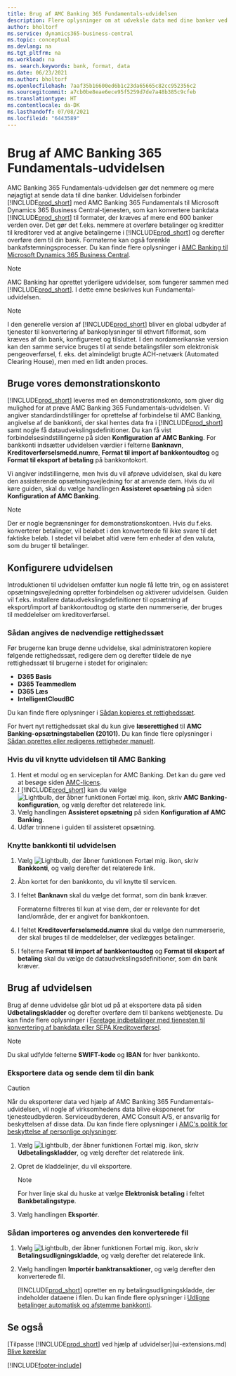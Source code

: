 ```yaml
---
title: Brug af AMC Banking 365 Fundamentals-udvidelsen
description: Flere oplysninger om at udveksle data med dine banker ved at konvertere dataene til det format, de skal bruge.
author: bholtorf
ms.service: dynamics365-business-central
ms.topic: conceptual
ms.devlang: na
ms.tgt_pltfrm: na
ms.workload: na
ms. search.keywords: bank, format, data
ms.date: 06/23/2021
ms.author: bholtorf
ms.openlocfilehash: 7aaf35b16600ed6b1c23da65665c82cc952356c2
ms.sourcegitcommit: a7cb0be8eae6ece95f5259d7de7a48b385c9cfeb
ms.translationtype: HT
ms.contentlocale: da-DK
ms.lasthandoff: 07/08/2021
ms.locfileid: "6443589"
---
```

# <a name="using-the-amc-banking-365-fundamentals-extension"></a>Brug af AMC Banking 365 Fundamentals-udvidelsen
AMC Banking 365 Fundamentals-udvidelsen gør det nemmere og mere nøjagtigt at sende data til dine banker. Udvidelsen forbinder [!INCLUDE[prod_short](includes/prod_short.md)] med AMC Banking 365 Fundamentals til Microsoft Dynamics 365 Business Central-tjenesten, som kan konvertere bankdata [!INCLUDE[prod_short](includes/prod_short.md)] til formater, der kræves af mere end 600 banker verden over. Det gør det f.eks. nemmere at overføre betalinger og kreditter til kreditorer ved at angive betalingerne i [!INCLUDE[prod_short](includes/prod_short.md)] og derefter overføre dem til din bank. Formaterne kan også forenkle bankafstemningsprocesser. Du kan finde flere oplysninger i [AMC Banking til Microsoft Dynamics 365 Business Central](https://www.amcbanking.com/bc-fundamentals/).

> [!Note]
> AMC Banking har oprettet yderligere udvidelser, som fungerer sammen med [!INCLUDE[prod_short](includes/prod_short.md)]. I dette emne beskrives kun Fundamental-udvidelsen.

> [!NOTE]
> I den generelle version af [!INCLUDE[prod_short](includes/prod_short.md)] bliver en global udbyder af tjenester til konvertering af bankoplysninger til ethvert filformat, som kræves af din bank, konfigureret og tilsluttet. I den nordamerikanske version kan den samme service bruges til at sende betalingsfiler som elektronisk pengeoverførsel, f. eks. det almindeligt brugte ACH-netværk (Automated Clearing House), men med en lidt anden proces.

## <a name="using-our-demonstration-account"></a>Bruge vores demonstrationskonto
[!INCLUDE[prod_short](includes/prod_short.md)] leveres med en demonstrationskonto, som giver dig mulighed for at prøve AMC Banking 365 Fundamentals-udvidelsen. Vi angiver standardindstillinger for oprettelse af forbindelse til AMC Banking, angivelse af de bankkonti, der skal hentes data fra i [!INCLUDE[prod_short](includes/prod_short.md)] samt nogle få dataudvekslingsdefinitioner. Du kan få vist forbindelsesindstillingerne på siden **Konfiguration af AMC Banking**. For bankkonti indsætter udvidelsen værdier i felterne **Banknavn**, **Kreditoverførselsmedd.numre**, **Format til import af bankkontoudtog** og **Format til eksport af betaling** på bankkontokort.

Vi angiver indstillingerne, men hvis du vil afprøve udvidelsen, skal du køre den assisterende opsætningsvejledning for at anvende dem. Hvis du vil køre guiden, skal du vælge handlingen **Assisteret opsætning** på siden **Konfiguration af AMC Banking**.

> [!Note]
> Der er nogle begrænsninger for demonstrationskontoen. Hvis du f.eks. konverterer betalinger, vil beløbet i den konverterede fil ikke svare til det faktiske beløb. I stedet vil beløbet altid være fem enheder af den valuta, som du bruger til betalinger.  

## <a name="setting-up-the-extension"></a>Konfigurere udvidelsen
Introduktionen til udvidelsen omfatter kun nogle få lette trin, og en assisteret opsætningsvejledning opretter forbindelsen og aktiverer udvidelsen. Guiden vil f.eks. installere dataudvekslingsdefinitioner til opsætning af eksport/import af bankkontoudtog og starte den nummerserie, der bruges til meddelelser om kreditoverførsel.  

### <a name="to-set-up-the-required-permission-sets"></a>Sådan angives de nødvendige rettighedssæt
Før brugerne kan bruge denne udvidelse, skal administratoren kopiere følgende rettighedssæt, redigere dem og derefter tildele de nye rettighedssæt til brugerne i stedet for originalen:

* **D365 Basis**
* **D365 Teammedlem**
* **D365 Læs**
* **IntelligentCloudBC**

Du kan finde flere oplysninger i [Sådan kopieres et rettighedssæt](ui-define-granular-permissions.md#to-copy-a-permission-set).

For hvert nyt rettighedssæt skal du kun give **læserettighed** til **AMC Banking-opsætningstabellen (20101).** Du kan finde flere oplysninger i [Sådan oprettes eller redigeres rettigheder manuelt](ui-define-granular-permissions.md#to-create-or-modify-permissions-manually).

### <a name="to-connect-the-extension-to-amc-banking"></a>Hvis du vil knytte udvidelsen til AMC Banking
1. Hent et modul og en serviceplan for AMC Banking. Det kan du gøre ved at besøge siden [AMC-licens](https://license.amcbanking.com/register).
2. I [!INCLUDE[prod_short](includes/prod_short.md)] kan du vælge ![Lightbulb, der åbner funktionen Fortæl mig.](media/ui-search/search_small.png "Fortæl mig, hvad du vil foretage dig") ikon, skriv **AMC Banking-konfiguration**, og vælg derefter det relaterede link.  
3. Vælg handlingen **Assisteret opsætning** på siden **Konfiguration af AMC Banking**.
4. Udfør trinnene i guiden til assisteret opsætning.

### <a name="to-connect-bank-accounts-to-the-extension"></a>Knytte bankkonti til udvidelsen
1. Vælg ![Lightbulb, der åbner funktionen Fortæl mig.](media/ui-search/search_small.png "Fortæl mig, hvad du vil foretage dig") ikon, skriv **Bankkonti**, og vælg derefter det relaterede link.
2. Åbn kortet for den bankkonto, du vil knytte til servicen.
3. I feltet **Banknavn** skal du vælge det format, som din bank kræver.  

   Formaterne filtreres til kun at vise dem, der er relevante for det land/område, der er angivet for bankkontoen.
4. I feltet **Kreditoverførselsmedd.numre** skal du vælge den nummerserie, der skal bruges til de meddelelser, der vedlægges betalinger.
5. I felterne **Format til import af bankkontoudtog** og **Format til eksport af betaling** skal du vælge de dataudvekslingsdefinitioner, som din bank kræver.

## <a name="using-the-extension"></a>Brug af udvidelsen
Brug af denne udvidelse går blot ud på at eksportere data på siden **Udbetalingskladder** og derefter overføre dem til bankens webtjeneste. Du kan finde flere oplysninger i [Foretage indbetalinger med tjenesten til konvertering af bankdata eller SEPA Kreditoverførsel](finance-make-payments-with-bank-data-conversion-service-or-sepa-credit-transfer.md).

> [!Note]
> Du skal udfylde felterne **SWIFT-kode** og **IBAN** for hver bankkonto.

### <a name="to-export-data-and-submit-it-to-your-bank"></a>Eksportere data og sende dem til din bank
> [!CAUTION]  
>  Når du eksporterer data ved hjælp af AMC Banking 365 Fundamentals-udvidelsen, vil nogle af virksomhedens data blive eksponeret for tjenesteudbyderen. Serviceudbyderen, AMC Consult A/S, er ansvarlig for beskyttelsen af disse data. Du kan finde flere oplysninger i [AMC's politik for beskyttelse af personlige oplysninger](https://go.microsoft.com/fwlink/?LinkId=510158).

1. Vælg ![Lightbulb, der åbner funktionen Fortæl mig.](media/ui-search/search_small.png "Fortæl mig, hvad du vil foretage dig") ikon, skriv **Udbetalingskladder**, og vælg derefter det relaterede link.
2. Opret de kladdelinjer, du vil eksportere.  

   > [!Note]
   > For hver linje skal du huske at vælge **Elektronisk betaling** i feltet **Bankbetalingstype**.
3. Vælg handlingen **Eksportér**.

### <a name="to-import-and-apply-the-converted-file"></a>Sådan importeres og anvendes den konverterede fil
1. Vælg ![Lightbulb, der åbner funktionen Fortæl mig.](media/ui-search/search_small.png "Fortæl mig, hvad du vil foretage dig") ikon, skriv **Betalingsudligningskladde**, og vælg derefter det relaterede link.
2. Vælg handlingen **Importér banktransaktioner**, og vælg derefter den konverterede fil.  

   [!INCLUDE[prod_short](includes/prod_short.md)] opretter en ny betalingsudligningskladde, der indeholder dataene i filen. Du kan finde flere oplysninger i [Udligne betalinger automatisk og afstemme bankkonti](receivables-apply-payments-auto-reconcile-bank-accounts.md).

## <a name="see-also"></a>Se også
[Tilpasse [!INCLUDE[prod_short](includes/prod_short.md)] ved hjælp af udvidelser](ui-extensions.md)  
[Blive køreklar](ui-get-ready-business.md)


[!INCLUDE[footer-include](includes/footer-banner.md)]